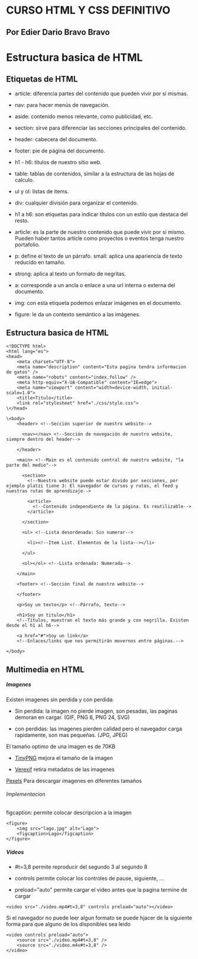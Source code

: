 # CURSO HTML Y CSS DEFINITIVO

## Por Edier Dario Bravo Bravo

# Estructura basica de HTML

## Etiquetas de HTML

- article: diferencia partes del contenido que pueden vivir por sí mismas.

- nav: para hacer menús de navegación.

- aside: contenido menos relevante, como publicidad, etc.

- section: sirve para diferenciar las secciones principales del contenido.

- header: cabecera del documento.

- footer: pie de página del documento.

- h1 - h6: títulos de nuestro sitio web.

- table: tablas de contenidos, similar a la estructura de las hojas de calculo.

- ul y ol: listas de items.

- div: cualquier división para organizar el contenido.

- h1 a h6: son etiquetas para indicar títulos con un estilo que destaca del resto.

- article: es la parte de nuestro contenido que puede vivir por sí mismo. Pueden haber tantos artícle como proyectos o eventos tenga nuestro portafolio.

- p: define el texto de un párrafo.
small: aplica una apariencia de texto reducido en tamaño.

- strong: aplica al texto un formato de negritas.

- a: corresponde a un ancla o enlace a una url interna o externa del documento.

- img: con esta etiqueta podemos enlazar imágenes en el documento.

- figure: le da un contexto semántico a las imágenes.

## Estructura basica  de HTML

```
<!DOCTYPE html>
<html lang="es">
<head>
    <meta charset="UTF-8">
    <meta name="description" content="Esta pagina tendra informacion de gatos" />
    <meta name="robots" content="index,follow" />
    <meta http-equiv="X-UA-Compatible" content="IE=edge">
    <meta name="viewport" content="width=device-width, initial-scale=1.0">
    <title>Titulo</title>
    <link rel="stylesheet" href="./css/style.css">
\</head>

\<body>
    <header> <!--Sección superior de nuestro website--> 

      <nav></nav> <!--Sección de navegación de nuestro website, siempre dentro del header-->

    </header>

    <main> <!--Main es el contenido central de nuestro website, "la parte del medio"-->

      <section> 
        <!--Nuestro website puede estar divido por secciones, por ejemplo platzi tiene 3: El navegador de cursos y rutas, el feed y nuestras rutas de aprendizaje-->

        <article>
          <!--Contenido independiente de la página. Es reutilizable-->
        </article>

      </section>

      <ul> <!--Lista desordenada: Sin numerar-->

        <li><!--Item List. Elementos de la lista--></li>

      </ul>

      <ol></ol> <!--Lista ordenada: Numerada-->
      
    </main>

    <footer> <!--Sección final de nuestro website-->

    </footer>

    <p>Soy un texto</p> <!--Párrafo, texto-->

    <h1>Soy un titulo</h1> 
    <!--Títulos, muestran el texto más grande y con negrilla. Existen desde el h1 al h6-->

    <a href="#">Soy un link</a>
    <!--Enlaces/links que nos permitirán movernos entre páginas.-->

</body>

```

## Multimedia en HTML

#####  Imagenes

Existen imagenes sin perdida y con perdida:

- Sin perdida: la imagen no pierde imagen, son pesadas, las paginas demoran en cargar. (GIF, PNG 8, PNG 24, SVG)

- con perdidas: las imagenes pierden calidad pero el navegador carga rapidamente, son mas pequeñas. (JPG, JPEG)

El tamaño optimo de una imagen es de 70KB 

- [TinyPNG](https://tinypng.com/) mejora el tamaño de la imagen 

- [Verexif](https://www.verexif.com/) retira metadatos de las imagenes

[Pexels](https://www.pexels.com/es-es/) Para descargar imagenes en diferentes tamaños

###### Implementacion

figcaption: permite colocar descripcion a la imagen

```
<figure>
    <img src="lago.jpg" alt="Lago">
    <figcaption>Lago</figcaption>
</figure>
```

#####  Videos

- #t=3,8 permite reproducir del segundo 3 al segundo 8

- controls permite colocar los controles de pause, siguiente, ...

- preload="auto" permite cargar el video antes que la pagina termine de cargar

```
<video src="./video.mp4#t=3,8" controls preload="auto"></video>
```

Si el navegador no puede leer algun formato se puede hjacer de la siguiente forma para que alguno de los disponibles sea leido

```
<video controls preload="auto">
    <source src="./video.mp4#t=3,8" />
    <source src="./video.m4v#t=3,8" />
</video>
```


